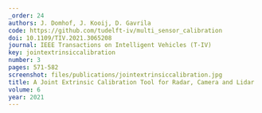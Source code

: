 ```yaml
---
_order: 24
authors: J. Domhof, J. Kooij, D. Gavrila
code: https://github.com/tudelft-iv/multi_sensor_calibration
doi: 10.1109/TIV.2021.3065208
journal: IEEE Transactions on Intelligent Vehicles (T-IV)
key: jointextrinsiccalibration
number: 3
pages: 571-582
screenshot: files/publications/jointextrinsiccalibration.jpg
title: A Joint Extrinsic Calibration Tool for Radar, Camera and Lidar
volume: 6
year: 2021
---
```


